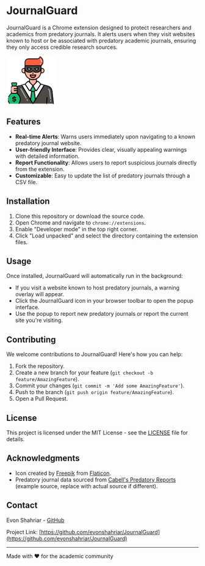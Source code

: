 # JournalGuard

JournalGuard is a Chrome extension designed to protect researchers and academics from predatory journals. It alerts users when they visit websites known to host or be associated with predatory academic journals, ensuring they only access credible research sources.

![JournalGuard Logo](icons/icon128.png)

## Features

- **Real-time Alerts**: Warns users immediately upon navigating to a known predatory journal website.
- **User-friendly Interface**: Provides clear, visually appealing warnings with detailed information.
- **Report Functionality**: Allows users to report suspicious journals directly from the extension.
- **Customizable**: Easy to update the list of predatory journals through a CSV file.

## Installation

1. Clone this repository or download the source code.
2. Open Chrome and navigate to `chrome://extensions`.
3. Enable "Developer mode" in the top right corner.
4. Click "Load unpacked" and select the directory containing the extension files.

## Usage

Once installed, JournalGuard will automatically run in the background:

- If you visit a website known to host predatory journals, a warning overlay will appear.
- Click the JournalGuard icon in your browser toolbar to open the popup interface.
- Use the popup to report new predatory journals or report the current site you're visiting.

## Contributing

We welcome contributions to JournalGuard! Here's how you can help:

1. Fork the repository.
2. Create a new branch for your feature (`git checkout -b feature/AmazingFeature`).
3. Commit your changes (`git commit -m 'Add some AmazingFeature'`).
4. Push to the branch (`git push origin feature/AmazingFeature`).
5. Open a Pull Request.

## License

This project is licensed under the MIT License - see the [LICENSE](LICENSE) file for details.

## Acknowledgments

- Icon created by [Freepik](https://www.freepik.com) from [Flaticon](https://www.flaticon.com/).
- Predatory journal data sourced from [Cabell's Predatory Reports](https://www2.cabells.com/about-predatory) (example source, replace with actual source if different).

## Contact

Evon Shahriar - [GitHub](https://github.com/evonshahriar)

Project Link: [https://github.com/evonshahriar/JournalGuard](https://github.com/evonshahriar/JournalGuard)

---

Made with ❤️ for the academic community
